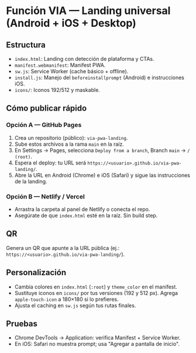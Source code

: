 # Función VIA — Landing universal (Android + iOS + Desktop)

## Estructura
- `index.html`: Landing con detección de plataforma y CTAs.
- `manifest.webmanifest`: Manifest PWA.
- `sw.js`: Service Worker (cache básico + offline).
- `install.js`: Manejo del `beforeinstallprompt` (Android) e instrucciones iOS.
- `icons/`: Iconos 192/512 y maskable.

## Cómo publicar rápido
### Opción A — GitHub Pages
1. Crea un repositorio (público): `via-pwa-landing`.
2. Sube estos archivos a la rama `main` en la raíz.
3. En Settings → Pages, selecciona `Deploy from a branch`, Branch `main` → `/ (root)`.
4. Espera el deploy: tu URL será `https://<usuario>.github.io/via-pwa-landing/`.
5. Abre la URL en Android (Chrome) e iOS (Safari) y sigue las instrucciones de la landing.

### Opción B — Netlify / Vercel
- Arrastra la carpeta al panel de Netlify o conecta el repo.
- Asegúrate de que `index.html` esté en la raíz. Sin build step.

## QR
Genera un QR que apunte a la URL pública (ej.: `https://<usuario>.github.io/via-pwa-landing/`).

## Personalización
- Cambia colores en `index.html` (`:root`) y `theme_color` en el manifest.
- Sustituye iconos en `icons/` por tus versiones (192 y 512 px). Agrega `apple-touch-icon` a 180×180 si lo prefieres.
- Ajusta el caching en `sw.js` según tus rutas finales.

## Pruebas
- Chrome DevTools → Application: verifica Manifest + Service Worker.
- En iOS: Safari no muestra prompt; usa "Agregar a pantalla de inicio".